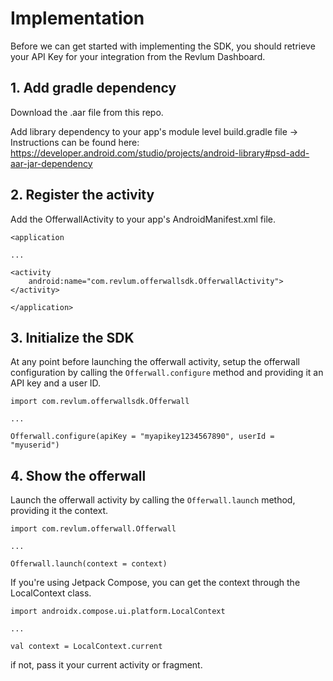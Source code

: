 # Implementation

Before we can get started with implementing the SDK, you should retrieve your API Key for your integration from the Revlum Dashboard.

## 1. Add gradle dependency

Download the .aar file from this repo.

Add library dependency to your app's module level build.gradle file -> Instructions can be found here:
https://developer.android.com/studio/projects/android-library#psd-add-aar-jar-dependency
  

## 2. Register the activity

  Add the OfferwallActivity to your app's AndroidManifest.xml file.
```
<application

...

<activity
	android:name="com.revlum.offerwallsdk.OfferwallActivity">
</activity>

</application>
```
  

## 3. Initialize the SDK

At any point before launching the offerwall activity, setup the offerwall configuration by calling the `Offerwall.configure` method and providing it an API key and a user ID.
```
import com.revlum.offerwallsdk.Offerwall

...

Offerwall.configure(apiKey = "myapikey1234567890", userId = "myuserid")
```
  

## 4. Show the offerwall

Launch the offerwall activity by calling the `Offerwall.launch` method, providing it the context.
```
import com.revlum.offerwall.Offerwall

...

Offerwall.launch(context = context)
```
  

If you're using Jetpack Compose, you can get the context through the LocalContext class.

```
import androidx.compose.ui.platform.LocalContext

...

val context = LocalContext.current
```

if not, pass it your current activity or fragment.
    
